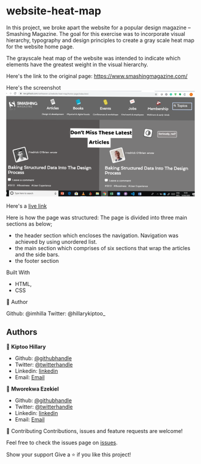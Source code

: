 # website-heat-map
In this project, we broke apart the website for a popular design magazine – Smashing Magazine. The goal for this exercise was to incorporate visual hierarchy, typography and design principles to create a gray scale heat map for the website home page.

The grayscale heat map of the website was intended to indicate which elements have the greatest weight in the visual hierarchy. 

Here's the link to the original page: https://www.smashingmagazine.com/

Here's the screenshot
![Screenshot](./img/website-heatmap.png "Website heat map")

Here's a <a href="https://raw.githack.com/vanheaven-ui/website-heat-map/home-page/index.html">live link</a>

Here is how the page was structured:
The page is divided into three main sections as below;
- the header section which encloses the navigation. Navigation was achieved by using unordered list.
- the main section which comprises of six sections that wrap the articles and the side bars.
- the footer section  

Built With
- HTML,
- CSS

👤 Author

Github: @imhilla
Twitter: @hillarykiptoo_

## Authors

👤 **Kiptoo Hillary**

- Github: [@githubhandle]()
- Twitter: [@twitterhandle]()
- Linkedin: [linkedin]()
- Email: [Email]() 

👤 **Mworekwa Ezekiel**

- Github: [@githubhandle](https://github.com/vanheaven-ui)
- Twitter: [@twitterhandle](https://twitter.com/MworekwaE)
- Linkedin: [linkedin](https://linkedin.com/in/vanheaven/)
- Email: [Email](vanheaven6@gmail.com)  

🤝 Contributing
Contributions, issues and feature requests are welcome!

Feel free to check the issues page on [issues](https://github.com/vanheaven-ui/website-heat-map/issues).

Show your support
Give a ⭐️ if you like this project!

 
